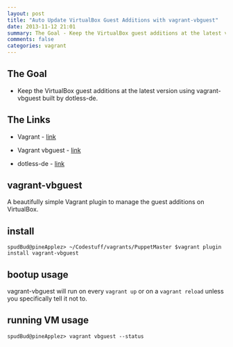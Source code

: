 ```yaml
---
layout: post
title: "Auto Update VirtualBox Guest Additions with vagrant-vbguest"
date: 2013-11-12 21:01
summary: The Goal - Keep the VirtualBox guest additions at the latest version using vagrant-vbguest built by dotless-de.
comments: false
categories: vagrant
---
```


## The Goal

- Keep the VirtualBox guest additions at the latest version using vagrant-vbguest built by dotless-de.

<!-- more -->

## The Links

- Vagrant - [link](http://www.vagrantup.com/)

- Vagrant vbguest - [link](https://github.com/dotless-de/vagrant-vbguest)

- dotless-de - [link](https://github.com/dotless-de)


## vagrant-vbguest

A beautifully simple Vagrant plugin to manage the guest additions on VirtualBox.

## install

~~~
spudBud@pineApplez> ~/Codestuff/vagrants/PuppetMaster $vagrant plugin install vagrant-vbguest
~~~

## bootup usage

vagrant-vbguest will run on every `vagrant up` or on a `vagrant reload` unless you specifically tell it not to.

## running VM usage

~~~
spudBud@pineApplez> vagrant vbguest --status
~~~
